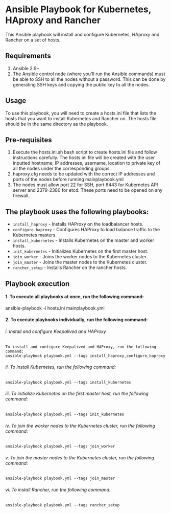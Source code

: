 # Ansible Playbook for Kubernetes, HAproxy and Rancher
This Ansible playbook will install and configure Kubernetes, HAproxy and Rancher on a set of hosts.
## Requirements
1. Ansible 2.9+
2. The Ansible control node (where you'll run the Ansible commands) must be able to SSH to all the nodes without a password. This can be done by generating SSH keys and copying the public key to all the nodes.

## Usage
To use this playbook, you will need to create a hosts.ini file that lists the hosts that you want to install Kubernetes and Rancher on. The hosts file should be in the same directory as the playbook.

## Pre-requisites
1. Execute the hosts.ini.sh bash script to create hosts.ini file and follow instructions carefully. The hosts.ini file will be created with the user inputted hostname, IP addresses, username, location to private key of all the nodes under the corresponding groups. 
2. haproxy.cfg needs to be updated with the correct IP addresses and ports of the nodes before running mainplaybook.yml
3. The nodes must allow port 22 for SSH, port 6443 for Kubernetes API server and 2379-2380 for etcd. These ports need to be opened on any firewall.

## The playbook uses the following playbooks:
* `install_haproxy` - Installs HAProxy on the loadbalancer hosts.
* `configure_haproxy` - Configures HAProxy to load balance traffic to the Kubernetes masters.
* `install_kubernetes` - Installs Kubernetes on the master and worker hosts.
* `init_kubernetes` - Initializes Kubernetes on the first master host.
* `join_worker` - Joins the worker nodes to the Kubernetes cluster.
* `join_master` - Joins the master nodes to the Kubernetes cluster.
* `rancher_setup` - Installs Rancher on the rancher hosts.

## Playbook execution
#### 1. To execute all playbooks at once, run the following command:
ansible-playbook -i hosts.ini mainplaybook.yml

#### 2. To execute playbooks individually, run the following command:

 ######   i. Install and configure Keepalived and HAProxy
    To install and configure Keepalived and HAProxy, run the following command:
    ansible-playbook playbook.yml --tags install_haproxy,configure_haproxy

 ######   ii. To install Kubernetes, run the following command:
    ansible-playbook playbook.yml --tags install_kubernetes

 ######   iii. To initialize Kubernetes on the first master host, run the following command:
    ansible-playbook playbook.yml --tags init_kubernetes

 ######   iv. To join the worker nodes to the Kubernetes cluster, run the following command:
    ansible-playbook playbook.yml --tags join_worker

 ######  v. To join the master nodes to the Kubernetes cluster, run the following command:
    ansible-playbook playbook.yml --tags join_master

 ######   vi. To install Rancher, run the following command:
    ansible-playbook playbook.yml --tags rancher_setup

